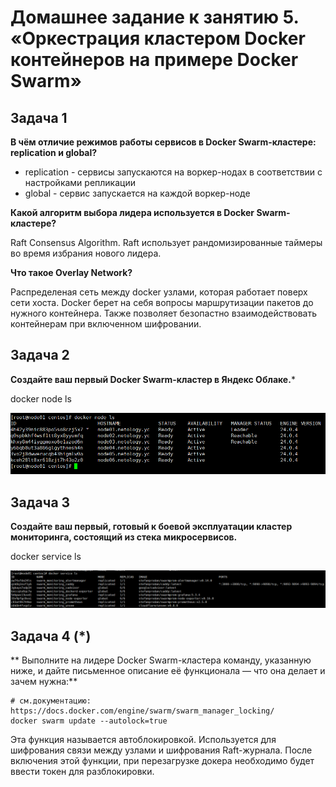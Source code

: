 # Домашнее задание к занятию 5. «Оркестрация кластером Docker контейнеров на примере Docker Swarm»

## Задача 1

**В чём отличие режимов работы сервисов в Docker Swarm-кластере: replication и global?**

* replication - сервисы запускаются на воркер-нодах в соответствии с настройками репликации
* global - сервис запускается на каждой воркер-ноде

**Какой алгоритм выбора лидера используется в Docker Swarm-кластере?**

Raft Consensus Algorithm. Raft использует рандомизированные таймеры во время избрания нового лидера.

**Что такое Overlay Network?**

Распределеная сеть между docker узлами, которая работает поверх сети хоста. Docker берет на себя вопросы маршрутизации пакетов до нужного контейнера. Также позволяет безопастно взаимодействовать контейнерам при включенном шифровании.


## Задача 2

**Создайте ваш первый Docker Swarm-кластер в Яндекс Облаке.***

docker node ls

![ВМ task2-virt5](./home_work/virt_05/task2/Screenshot_1.png)


## Задача 3

**Создайте ваш первый, готовый к боевой эксплуатации кластер мониторинга, состоящий из стека микросервисов.**

docker service ls

![ВМ task3-virt5](./home_work/virt_05/task3/Screenshot_1.png)

## Задача 4 (*)


** Выполните на лидере Docker Swarm-кластера команду, указанную ниже, и дайте письменное описание её функционала — что она делает и зачем нужна:**

```
# см.документацию: https://docs.docker.com/engine/swarm/swarm_manager_locking/
docker swarm update --autolock=true
```

Эта функция называется автоблокировкой. 
Используется для шифрования связи между узлами и шифрования Raft-журнала. 
После включения этой функции, при перезагрузке докера необходимо будет ввести токен для разблокировки.
